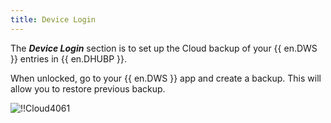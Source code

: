 ```yaml
---
title: Device Login
---
```

The ***Device Login*** section is to set up the Cloud backup of your {{ en.DWS }} entries in {{ en.DHUBP }}.  

When unlocked, go to your {{ en.DWS }} app and create a backup. This will allow you to restore previous backup.  

![!!Cloud4061](https://webdevolutions.azureedge.net/docs/en/cloud/Cloud4061.png) 
